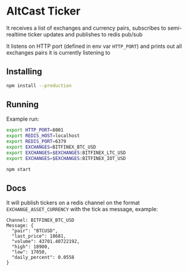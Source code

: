 # AltCast Ticker

It receives a list of exchanges and currency pairs, subscribes to semi-realtime ticker updates and publishes to redis pub/sub

It listens on HTTP port (defined in env var `HTTP_PORT`) and prints out all exchanges pairs it is currently listening to

## Installing

```bash
npm install --production
```

## Running

Example run:

```bash
export HTTP_PORT=8001
export REDIS_HOST=localhost
export REDIS_PORT=6379
export EXCHANGES=BITFINEX_BTC_USD
export EXCHANGES=$EXCHANGES:BITFINEX_LTC_USD
export EXCHANGES=$EXCHANGES:BITFINEX_IOT_USD

npm start
```

## Docs

It will publish tickers on a redis channel on the format `EXCHANGE_ASSET_CURRENCY` with the tick as message, example:

```
Channel: BITFINEX_BTC_USD
Message: {
  "pair": "BTCUSD",
  "last_price": 18681,
  "volume": 43701.40722192,
  "high": 18900,
  "low": 17050,
  "daily_percent": 0.0558
}
```
